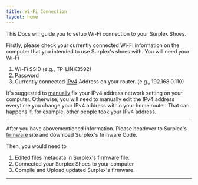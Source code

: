 ```yaml
---
title: Wi-Fi Connection
layout: home
---
```


This Docs will guide you to setup Wi-Fi connection to your Surplex Shoes. 

Firstly, please check your currently connected Wi-Fi information on the computer that you intended to use Surplex's shoes with. You will need your Wi-Fi
1. Wi-Fi SSID (e.g., TP-LINK3592)
2. Password
3. Currently connected [IPv4] Address on your router. (e.g., 192.168.0.110)

It's suggested to [manually] fix your IPv4 address network setting on your computer. Otherwise, you will need to manually edit the IPv4 address everytime you change your IPv4 address within your home router. That can happens if, for example, other people took your IPv4 address. 

---

After you have abovementioned information. Please headover to Surplex's [firmware] site and download Surplex's firmware Code.

Then, you would need to

1. Edited files metadata in Surplex's firmware file.
2. Connected your Surplex Shoes to your computer
3. Compile and Upload updated Surplex's firmware. 


----

[IPv4]: https://support.microsoft.com/en-us/windows/find-your-ip-address-in-windows-f21a9bbc-c582-55cd-35e0-73431160a1b9#Category=Windows_10
[manually]: https://www.tp-link.com/us/support/faq/919/
[firmware]: https://surplex-io.github.io/
